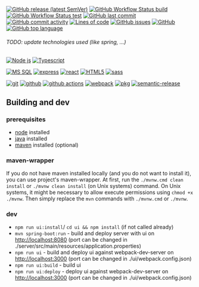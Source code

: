 [![GitHub release (latest SemVer)](https://img.shields.io/github/v/release/sciator/hana?&style=for-the-badge)](https://github.com/sciator/hana/releases)
[![GitHub Workflow Status build](https://img.shields.io/github/workflow/status/sciator/hana/Release?&style=for-the-badge)](https://github.com/sciator/hana/releases)
[![GitHub Workflow Status test](https://img.shields.io/github/workflow/status/sciator/hana/Tests?label=tests&style=for-the-badge)](https://github.com/sciator/hana/actions?query=workflow%3ATests)
[![GitHub last commit](https://img.shields.io/github/last-commit/sciator/hana?&style=for-the-badge)](https://github.com/sciator/hana/commits/master)
[![GitHub commit activity](https://img.shields.io/github/commit-activity/m/sciator/hana?&style=for-the-badge)](https://github.com/sciator/hana/graphs/commit-activity)
[![Lines of code](https://img.shields.io/tokei/lines/github/sciator/hana?&style=for-the-badge)](https://github.com/sciator/hana/pulse)
[![GitHub issues](https://img.shields.io/github/issues/sciator/hana?&style=for-the-badge)](https://github.com/sciator/hana/issues)
[![GitHub](https://img.shields.io/github/license/sciator/hana?&style=for-the-badge)](https://github.com/sciator/hana/blob/master/license.md)
[![GitHub top language](https://img.shields.io/github/languages/top/sciator/hana?&style=for-the-badge)](https://github.com/sciator/hana)


###### TODO: update technologies used (like spring, ...)
[![Node js](https://img.shields.io/badge/node.js%20-%2343853D.svg?&style=for-the-badge&logo=node.js&logoColor=white)](https://nodejs.org/)
[![Typescript](https://img.shields.io/badge/typescript%20-%23007ACC.svg?&style=for-the-badge&logo=typescript&logoColor=white)](https://www.typescriptlang.org/)

[![MS SQL](https://img.shields.io/badge/-MS%20SQL-%23CC2927.svg?&style=for-the-badge&logo=Microsoft-SQL-Server&logoColor=white)](https://www.microsoft.com/cs-cz/sql-server/)
[![express](https://img.shields.io/badge/express.js%20-%23404d59.svg?&style=for-the-badge)](https://expressjs.com/)
[![react](https://img.shields.io/badge/react%20-%2320232a.svg?&style=for-the-badge&logo=react&logoColor=%2361DAFB)](https://reactjs.org/)
[![HTML5](https://img.shields.io/badge/html5%20-%23E34F26.svg?&style=for-the-badge&logo=html5&logoColor=white)](https://www.w3schools.com/html/)
[![sass](https://img.shields.io/badge/SASS%20-hotpink.svg?&style=for-the-badge&logo=SASS&logoColor=white)](https://sass-lang.com/)

[![git](https://img.shields.io/badge/git%20-%23F05033.svg?&style=for-the-badge&logo=git&logoColor=white)](https://git-scm.com/)
[![github](https://img.shields.io/badge/github%20-%23121011.svg?&style=for-the-badge&logo=github&logoColor=white)](https://github.com/)
[![github actions](https://img.shields.io/badge/GH%20Actions-%23161616.svg?&style=for-the-badge&logo=github&logoColor=white)](https://github.com/actions)
[![webpack](https://img.shields.io/badge/webpack%20-%238DD6F9.svg?&style=for-the-badge&logo=webpack&logoColor=black)](https://webpack.js.org/)
[![pkg](https://img.shields.io/badge/-%20%20%F0%9F%93%A6PKG-%23777777?&style=for-the-badge&logoColor=white)](https://github.com/vercel/pkg)
[![semantic-release](https://img.shields.io/badge/%20%20%F0%9F%93%A6%F0%9F%9A%80-semantic--release-e10079.svg?&style=for-the-badge&logoColor=white)](https://github.com/semantic-release/semantic-release)


## Building and dev

### prerequisites
   - [node](https://nodejs.org/) installed
   - [java](https://java.com/) installed
   - [maven](https://maven.apache.org/) installed (optional)

### maven-wrapper
If you do not have maven installed locally (and you do not want to install it), you can use project's maven-wrapper.
At first, run the ```./mvnw.cmd clean install``` or ```./mvnw clean install``` (on Unix systems) command.
On Unix systems, it might be necessary to allow execute permissions using ```chmod +x ./mvnw```.
Then simply replace the ```mvn``` commands with ```./mvnw.cmd``` or ```./mvnw```.

### dev
   - ```npm run ui:install```/ ```cd ui && npm install``` (if not called already)
   - ```mvn spring-boot:run``` - build and deploy server with ui on [http://localhost:8080](http://localhost:8080) (port can be changed in ./server/src/main/resources/application.properties)
   - ```npm run ui``` - build and deploy ui against webpack-dev-server on [http://localhost:3000](http://localhost:3000) (port can be changed in ./ui/webpack.config.json)
   - ```npm run ui:build``` - build ui
   - ```npm run ui:deploy``` - deploy ui against webpack-dev-server on [http://localhost:3000](http://localhost:3000) (port can be changed in ./ui/webpack.config.json)
